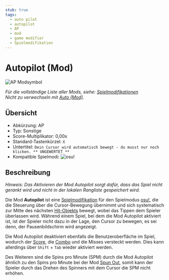 ```yaml
---
stub: true
tags:
  - auto pilot
  - autopilot
  - AP
  - mod
  - game modifier
  - Spielmodifikation
---
```


# Autopilot (Mod)

![AP Modsymbol](/wiki/shared/mods/AP.png "Auto Pilot (AP) Modsymbol")

*Für die vollständige Liste aller Mods, siehe: [Spielmodifikationen](/wiki/Gameplay/Game_modifier)*\
*Nicht zu verwechseln mit [Auto (Mod)](/wiki/Gameplay/Game_modifier/Auto).*

## Übersicht

- Abkürzung: AP
- Typ: Sonstige
- Score-Multiplikator: 0,00x
- Standard-Tastenkürzel: `X`
- Untertitel: `Dein Cursor wird automatisch bewegt - du musst nur noch klicken. ** UNGEWERTET **`
- Kompatible Spielmodi: ![][osu!]

## Beschreibung

*Hinweis: Das Aktivieren der Mod Autopilot sorgt dafür, dass das Spiel nicht gerankt wird und nicht in der lokalen Rangliste gespeichert wird.*

Die Mod **Autopilot** ist eine [Spielmodifikation](/wiki/Gameplay/Game_modifier) für den Spielmodus [osu!](/wiki/Game_mode/osu!), die die Steuerung über die Cursor-Bewegung übernimmt und sich systematisch zur Mitte des nächsten [Hit-Objekts](/wiki/Gameplay/Hit_object) bewegt, wobei das Tippen dem Spieler überlassen wird. Während einem Spiel, bei dem die Mod Autopilot aktiviert ist, ist der Spieler nicht dazu in der Lage, den Cursor zu bewegen, es sei denn, der Pausenbildschirm wird angezeigt.

Die Mod Autopilot deaktiviert ebenfalls die Benutzeroberfläche im Spiel, wodurch der [Score](/wiki/Gameplay/Score), die [Combo](/wiki/Beatmapping/Combo) und die Misses versteckt werden. Dies kann allerdings über `Shift` + `Tab` wieder aktiviert werden.

Des Weiteren sind die Spins pro Minute (SPM) durch die Mod Autopilot ähnlich zu den Spins pro Minute bei der Mod [Spun Out](/wiki/Gameplay/Game_modifier/Spun_Out), somit kann der Spieler durch das Drehen des Spinners mit dem Cursor die SPM nicht erhöhen.

[osu!]: /wiki/shared/mode/osu.png "osu!"
